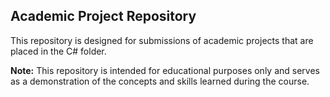 ## Academic Project Repository

This repository is designed for submissions of academic projects that are placed in the C# folder.

**Note:** This repository is intended for educational purposes only and serves as a demonstration of the concepts and skills learned during the course.
